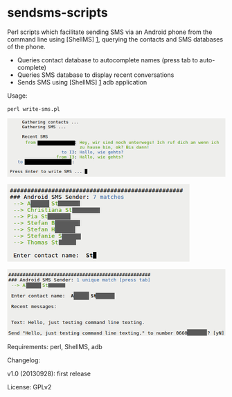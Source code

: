 sendsms-scripts
===============

Perl scripts which facilitate sending SMS via an Android phone from the command line using [ShellMS] [1], querying the contacts and SMS databases of the phone.

 * Queries contact database to autocomplete names (press tab to auto-complete)
 * Queries SMS database to display recent conversations
 * Sends SMS using [ShellMS] [1] adb application

Usage:

    perl write-sms.pl

![Screenshot](./pic/screen1.png "Recent SMS displayed")

![Screenshot](./pic/screen2.png "Searching for contact")

![Screenshot](./pic/screen3.png "Writing SMS")

Requirements:
perl, ShellMS, adb

Changelog:

v1.0 (20130928): first release

License: GPLv2

[1]: https://github.com/try2codesecure/ShellMS
